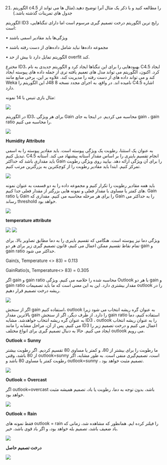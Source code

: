 21. الگوریتم c4.5 را مطالعه کنید و با ذکر یک مثال آنرا توضیح دهید.(مثال ها می تواند از جدول های تمرینات گذشته باشد.)


الگوریتم ID3 ،رایج ترین الگوریتم درخت تصمیم گیری مرسوم است اما دارای تنگناهایی است:

•	ویژگی‌ها باید مقادیر اسمی باشند

•	 مجموعه داده‌ها نباید شامل داده‌های از دست رفته باشند

•	الگوریتم تمایل دارد تا بیش از حد overfit  کند.

مخترع ID3، بهبودهایی را برای این تنگناها ایجاد کرد و الگوریتم جدیدی به نام C4.5 ایجاد کرد. اکنون، الگوریتم می تواند مدل های تعمیم یافته تری از جمله داده های پیوسته ایجاد کند و می تواند داده های از دست رفته را مدیریت کند. علاوه بر این، برخی منابع مانند Weka این الگوریتم را J48 نامیده اند. در واقع، به اجرای مجدد نسخه 8 C4.5 اشاره دارد.

مثال بازی تنیس با 14 نمونه:

![](https://github.com/semnan-university-ai/machine-learning-class/blob/main/excersiecs/HamidehEhsani/21/play%20tennis%20example.PNG)

در الگوریتم ID3، برای هر ویژگی Gain محاسبه می کردیم. در اینجا به جای gain ، gain ratio  را محاسبه می کنیم.

![](https://github.com/semnan-university-ai/machine-learning-class/blob/main/excersiecs/HamidehEhsani/21/1.jpg)

**Humidity Attribute**

به عنوان یک استثنا، رطوبت یک ویژگی پیوسته است. باید مقادیر پیوسته را به اسمی تبدیل کنیم. C4.5 انجام تقسیم باینری را بر اساس مقدار آستانه پیشنهاد می کند. آستانه باید مقداری باشد که حداکثر Gain را برای آن ویژگی ارائه دهد. بیایید روی ویژگی رطوبت تمرکز کنیم. ابتدا باید مقادیر رطوبت را از کوچکترین به بزرگترین مرتب کنیم.

![](https://github.com/semnan-university-ai/machine-learning-class/blob/main/excersiecs/HamidehEhsani/21/2.PNG)

باید همه مقادیر رطوبت را تکرار کنیم و مجموعه داده را به دو قسمت به عنوان نمونه های کمتر یا مساوی با مقدار فعلی و نمونه هایی بزرگتر از مقدار فعلی جدا کنیم. Gain ratio یا Gain را برای هر مرحله محاسبه می کنیم. مقداری که Gain را به حداکثر می رساند threshold  خواهد بود.

![](https://github.com/semnan-university-ai/machine-learning-class/blob/main/excersiecs/HamidehEhsani/21/3.jpg)

**temperature attribute**

![](https://github.com/semnan-university-ai/machine-learning-class/blob/main/excersiecs/HamidehEhsani/21/8_1.jpg)
![](https://github.com/semnan-university-ai/machine-learning-class/blob/main/excersiecs/HamidehEhsani/21/8_2.jpg)

ویژگی دما نیز پیوسته است. هنگامی که تقسیم باینری را به دما مطابق تصاویر بالا، برای تمام نقاط تقسیم ممکن اعمال می کنیم، قانون تصمیم گیری زیر برای هر دو gain  و gain ratio حداکثر می شود.

Gain(s, Temperature <> 83) = 0.113

GainRatio(s, Temperature<> 83) = 0.305

اگر gain و gain ratio محاسبه شده را خلاصه می کنیم. ویژگی Outlook با هر دو gain  و gain ratio مقدار بیشتری دارد. این به این معنی است که ما باید تصمیمات outlook  را در ریشه درخت تصمیم قرار دهیم.

![](https://github.com/semnan-university-ai/machine-learning-class/blob/main/excersiecs/HamidehEhsani/21/4.PNG)

اگر از سنجش gain  استفاده کنیم، outlook به عنوان گره ریشه انتخاب می شود زیرا بالاترین مقدار gain  را دارد. از طرف دیگر، اگر از سنجش gain ratio استفاده کنیم، دما به عنوان گره ریشه انتخاب خواهدشد. مشابه ID3 ،  outlook را به عنوان ریشه انتخاب می کنیم. پس از آن، مراحل مشابه را مانند ID3 اعمال می کنیم و درخت تصمیم زیر را ایجاد می کنیم. حالا به دنبال تصمیم گیری برای انواع مختلف outlook می رویم.

**Outlook = Sunny**

ما رطوبت را برای بیشتر از 80، و کمتر یا مساوی 80 تقسیم کردیم. اگر رطوبت بیشتر از 80 باشد، وقتی outlook=sunny است، تصمیم‌گیری منفی است. به طور مشابه، اگر رطوبت کمتر یا مساوی 80 باشد و outlook=sunny ، تصمیم مثبت خواهد بود.

![](https://github.com/semnan-university-ai/machine-learning-class/blob/main/excersiecs/HamidehEhsani/21/5.PNG)

**Outlook = Overcast**

اگر outlook=overcast باشد، بدون توجه به دما، رطوبت یا باد، تصمیم همیشه مثبت خواهد بود.

![](https://github.com/semnan-university-ai/machine-learning-class/blob/main/excersiecs/HamidehEhsani/21/6.PNG)

**Outlook = Rain**

فقط نمونه های outlook = rain  را فیلتر کرده ایم. همانطور که مشاهده شد، زمانی که باد ضعیف باشد، تصمیم بله خواهد بود، و اگر باد قوی باشد، خیر.

![](https://github.com/semnan-university-ai/machine-learning-class/blob/main/excersiecs/HamidehEhsani/21/7.PNG)

**درخت تصمیم حاصل**

![](https://github.com/semnan-university-ai/machine-learning-class/blob/main/excersiecs/HamidehEhsani/21/DT.PNG)












